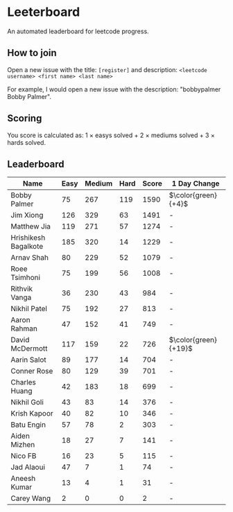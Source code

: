 # Leeterboard

An automated leaderboard for leetcode progress.

## How to join

Open a new issue with the title: `[register]` and description:
`<leetcode username> <first name> <last name>`

For example, I would open a new issue with the description: "bobbypalmer Bobby Palmer".

## Scoring

You score is calculated as:
1 $\times$ easys solved + 2 $\times$ mediums solved + 3 $\times$ hards solved.

## Leaderboard
| Name | Easy | Medium | Hard | Score | 1 Day Change |
| --- | --- | --- | --- | --- | --- |
| Bobby Palmer | 75 | 267 | 119 | 1590 | $\color{green}{+4}$ |
| Jim Xiong | 126 | 329 | 63 | 1491 | - |
| Matthew Jia | 119 | 271 | 57 | 1274 | - |
| Hrishikesh Bagalkote | 185 | 320 | 14 | 1229 | - |
| Arnav Shah | 80 | 229 | 52 | 1079 | - |
| Roee Tsimhoni | 75 | 199 | 56 | 1008 | - |
| Rithvik Vanga | 36 | 230 | 43 | 984 | - |
| Nikhil Patel | 75 | 192 | 27 | 813 | - |
| Aaron Rahman | 47 | 152 | 41 | 749 | - |
| David McDermott | 117 | 159 | 22 | 726 | $\color{green}{+19}$ |
| Aarin Salot | 89 | 177 | 14 | 704 | - |
| Conner Rose | 80 | 129 | 39 | 701 | - |
| Charles Huang | 42 | 183 | 18 | 699 | - |
| Nikhil Goli | 43 | 83 | 14 | 376 | - |
| Krish Kapoor | 40 | 82 | 10 | 346 | - |
| Batu Engin | 57 | 78 | 2 | 303 | - |
| Aiden Mizhen | 18 | 27 | 7 | 141 | - |
| Nico FB | 16 | 23 | 5 | 115 | - |
| Jad Alaoui | 47 | 7 | 1 | 74 | - |
| Aneesh Kumar | 13 | 4 | 1 | 31 | - |
| Carey Wang | 2 | 0 | 0 | 2 | - |
